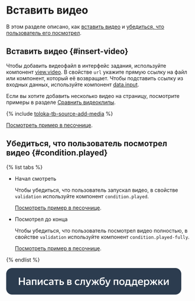# Вставить видео

В этом разделе описано, как [вставить видео](#insert-videos) и [убедиться, что пользователь его посмотрел](#condition.played).


## Вставить видео {#insert-video}

Чтобы добавить видеофайл в интерфейс задания, используйте компонент [view.video](../reference/view.video.md). В свойстве `url` укажите прямую ссылку на файл или компонент, который её возвращает. Чтобы подставить ссылку из входных данных, используйте компонент [data.input](work-with-data.md).

Если вы хотите добавить несколько видео на страницу, посмотрите примеры в разделе [Сравнить видеоклипы](sbs-video.md).

{% include [toloka-tb-source-add-media](../_includes/toloka-tb-source/id-toloka-tb-source/add-media.md) %}

[Посмотреть пример в песочнице](https://tb.yandex.net/editor?config=N4Igxg9gdgZglgcxALhMAOlABF9IBucApgO57JYbY64gAuAngA5Hm2GkB0hAJkRHgA0mGrQCuAJwA2bKqNqMWbPDwCGdVZzhQmYukJGi8TdQAtlBOHwEhDOAL41D9zPZCCQ23XRRp0EwzxefgtTOjomAGdkAHoY+CkiAFoiAA9VAFsmRMikyAzOBDg6UzEAIy0IGLFsiFUeSJiAJgAGAEYAdhiWgBZ4uESAfTTM7KJBgFkABR7BgDYelsGAZgmAcU4snrx-VxB7IA).

## Убедиться, что пользователь посмотрел видео {#condition.played}

{% list tabs %}

- Начал смотреть

  Чтобы убедиться, что пользователь запускал видео, в свойстве `validation` используйте компонент `condition.played`.

  [Посмотреть пример в песочнице](https://tb.yandex.net/editor?config=N4Igxg9gdgZglgcxALhMAOlABF9IBucApgO57JYbY64gAuAngA5Hm2GkB0hAJkRHgA0mGrQA2AQwBGRMWzyB8EEB8IIH4QQAIgSwIwggYRBAnCCAhEECsIFkCCIGsAMIIHYQbVkC8IOcBsIOf2AZECyAuEFur3NgNWA8EH11c0AmEEAOEFcAbsE7Y0tzFW0Td3NAeRAscMAWEEMlTiERGjwAVwAnORRaAAs6OiYAZ2QAekb4MSIAWiIADwkAWyY2uvbIXs4EODpKoqlOOAhGooGICR46xoAmAAYARgB2Rs2AFha4NoB9br6BojOAWQAFQ7OANkPNs4BmW4BxTn7D-LUHB4fASMRwHgSOhzKBsKiiYH0ZisCp4SBQHgTGGcAYSBhEHh4Ao4AC+BTJUBJIEEIDgUCYRToKDQVJJQA).

- Посмотрел до конца

  Чтобы убедиться, что пользователь посмотрел видео полностью, в свойстве `validation` используйте компонент `condition.played-fully`.

  [Посмотреть пример в песочнице](https://tb.yandex.net/editor?config=N4Igxg9gdgZglgcxALhMAOlABF9IBucApgO57JYbY64gAuAngA5Hm2GkB0hAJkRHgA0mGrQA2AQwBGRMWzyB8EEB8IIH4QQAIgSwIwggYRBAnCCAhEECsIFkDsIIAYQFdsCCIPsAcIPsAyIFkBMILcAsIIaVZbWQLwgZwDYQM0csQC4QX1VQ7SwAasA8EH11M1dHAG7BP2M3JQD3M0B5ECsnJVClX0BxEDNfW3zOIREaPABXACc5FFoACzo6JgBnZAB6QfgxIgBaIgAPCQBbJjG+8chZzgQ4Ok6mqU44CEGmhYgJHj7BgCYABgBGAHZBy4AWEbgxgH1puYWiN4BZAAVHm8AGyPS5vADMvwA4px5o96tQcHh8BIxHAeBI6HsoGwqKJkfRmKwOnhIFAeBscZwFhIGEQeOMYE0xGIGHgGjgAL4NHlQLkgQQgOBQJhNOgoNACrlAA).

{% endlist %}

[![](../_images/buttons/contact-support.svg)](../concepts/support.md)

